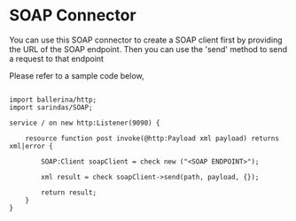 # SOAP Connector
You can use this SOAP connector to create a SOAP client first by providing the URL of the SOAP endpoint. Then you can use the  'send' method to send a request to that endpoint 

Please refer to a sample code below,

```

import ballerina/http;
import sarindas/SOAP;

service / on new http:Listener(9090) {

    resource function post invoke(@http:Payload xml payload) returns xml|error {
        
        SOAP:Client soapClient = check new ("<SOAP ENDPOINT>");

        xml result = check soapClient->send(path, payload, {});

        return result;
    }
}

```